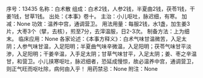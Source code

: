 序号：13435
名称：白术散
组成：白术2钱，人参2钱，半夏曲2钱，茯苓1钱，干姜1钱，甘草1钱。
出处：《本事》卷十。
主治：小儿呕吐，脉迟细，有寒。
加减：None
功效：温养中宫，通调营卫。
用法用量：每服2钱，水1盏，加生姜3片，大枣3个（擘，去核），煎至7分，去滓温服，日2-3次。
制备方法：上为细末。
临床应用：None
各家论述：《本事方释义》：白术气味甘温微苦，入足太阴；人参气味甘温，入足阳明；半夏曲气味辛微温，入足阳明；茯苓气味甘平淡渗，入足阳明；干姜辛温，入手足太阴；甘草气味甘平，入足太阴；姜、枣之辛温甘，和营卫。小儿挟寒呕吐，脉迟细者，恐延成慢惊，故必温养中宫，通调营卫，则正气旺而呕吐除，病何由入乎！
用药禁忌：None
附注：None
